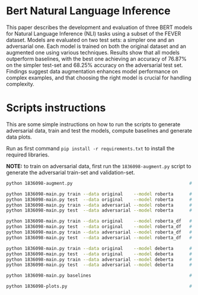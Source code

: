 # Bert Natural Language Inference

This paper describes the development and evaluation of three BERT models for Natural Language Inference (NLI) tasks using a subset of the FEVER dataset. Models are evaluated on two test sets: a simpler one and an adversarial one. Each model is trained on both the original dataset and an augmented one using various techniques. Results show that all models outperform baselines, with the best one achieving an accuracy of 76.87% on the simpler test-set and 68.25% accuracy on the adversarial test set. Findings suggest data augmentation enhances model performance on complex examples, and that choosing the right model is crucial for handling complexity.



# Scripts instructions
    
This are some simple instructions on how to run the scripts to generate adversarial data, train and test the models, compute baselines and generate data plots.

Run as first command `pip install -r requirements.txt` to install the required libraries.

**NOTE:** to train on adversarial data, first run the `1836098-augment.py` script to generate the adversarial train-set and validation-set.

```bash
python 1836098-augment.py                                            # Generate adversarial data

python 1836098-main.py train --data original    --model roberta      # Train Roberta model with original data
python 1836098-main.py test  --data original    --model roberta      # Test Roberta model with original data
python 1836098-main.py train --data adversarial --model roberta      # Train Roberta model with adversarial data
python 1836098-main.py test  --data adversarial --model roberta      # Test Roberta model with adversarial data

python 1836098-main.py train --data original    --model roberta_df   # Train Roberta_df model with original data
python 1836098-main.py test  --data original    --model roberta_df   # Test Roberta_df model with original data
python 1836098-main.py train --data adversarial --model roberta_df   # Train Roberta_df model with adversarial data
python 1836098-main.py test  --data adversarial --model roberta_df   # Test Roberta_df model with adversarial data

python 1836098-main.py train --data original    --model deberta      # Train Deberta model with original data
python 1836098-main.py test  --data original    --model deberta      # Test Deberta model with original data
python 1836098-main.py train --data adversarial --model deberta      # Train Deberta model with adversarial data
python 1836098-main.py test  --data adversarial --model deberta      # Test Deberta model with adversarial data

python 1836098-main.py baselines                                     # Compute baselines

python 1836098-plots.py                                              # Generate data plots
```


